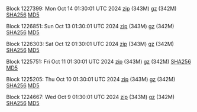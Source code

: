Block 1227399: Mon Oct 14 01:30:01 UTC 2024 [zip](https://files.01coin.io/mainnet/2024-10-14/bootstrap.dat.zip) (343M) [gz](https://files.01coin.io/mainnet/2024-10-14/bootstrap.dat.tar.gz) (342M) [SHA256](https://files.01coin.io/mainnet/2024-10-14/sha256.txt) [MD5](https://files.01coin.io/mainnet/2024-10-14/md5.txt)

Block 1226851: Sun Oct 13 01:30:01 UTC 2024 [zip](https://files.01coin.io/mainnet/2024-10-13/bootstrap.dat.zip) (343M) [gz](https://files.01coin.io/mainnet/2024-10-13/bootstrap.dat.tar.gz) (342M) [SHA256](https://files.01coin.io/mainnet/2024-10-13/sha256.txt) [MD5](https://files.01coin.io/mainnet/2024-10-13/md5.txt)

Block 1226303: Sat Oct 12 01:30:01 UTC 2024 [zip](https://files.01coin.io/mainnet/2024-10-12/bootstrap.dat.zip) (343M) [gz](https://files.01coin.io/mainnet/2024-10-12/bootstrap.dat.tar.gz) (342M) [SHA256](https://files.01coin.io/mainnet/2024-10-12/sha256.txt) [MD5](https://files.01coin.io/mainnet/2024-10-12/md5.txt)

Block 1225751: Fri Oct 11 01:30:01 UTC 2024 [zip](https://files.01coin.io/mainnet/2024-10-11/bootstrap.dat.zip) (343M) [gz](https://files.01coin.io/mainnet/2024-10-11/bootstrap.dat.tar.gz) (342M) [SHA256](https://files.01coin.io/mainnet/2024-10-11/sha256.txt) [MD5](https://files.01coin.io/mainnet/2024-10-11/md5.txt)

Block 1225205: Thu Oct 10 01:30:01 UTC 2024 [zip](https://files.01coin.io/mainnet/2024-10-10/bootstrap.dat.zip) (343M) [gz](https://files.01coin.io/mainnet/2024-10-10/bootstrap.dat.tar.gz) (342M) [SHA256](https://files.01coin.io/mainnet/2024-10-10/sha256.txt) [MD5](https://files.01coin.io/mainnet/2024-10-10/md5.txt)

Block 1224667: Wed Oct  9 01:30:01 UTC 2024 [zip](https://files.01coin.io/mainnet/2024-10-09/bootstrap.dat.zip) (343M) [gz](https://files.01coin.io/mainnet/2024-10-09/bootstrap.dat.tar.gz) (342M) [SHA256](https://files.01coin.io/mainnet/2024-10-09/sha256.txt) [MD5](https://files.01coin.io/mainnet/2024-10-09/md5.txt)
